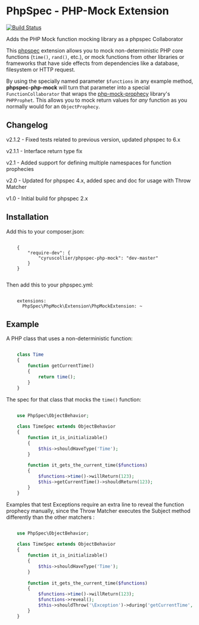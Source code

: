 # PhpSpec - PHP-Mock Extension

[![Build Status](https://travis-ci.org/cyruscollier/phpspec-php-mock.svg?branch=master)](https://travis-ci.org/cyruscollier/phpspec-php-mock)

Adds the PHP Mock function mocking library as a phpspec Collaborator

This [phpspec](http://www.phpspec.net/) extension allows you to mock non-deterministic PHP core functions (`time()`, `rand()`, etc.), or mock functions from other libraries or frameworks that have side effects from dependencies like a database, filesystem or HTTP request. 

By using the specially named parameter `$functions` in any example method, **phpspec-php-mock** will turn that parameter into a special `FunctionCollaborator` that wraps the [php-mock-prophecy](https://github.com/php-mock/php-mock-prophecy) library's `PHPProphet`. This allows you to mock return values for *any* function as you normally would for an `ObjectProphecy`.

## Changelog

v2.1.2 - Fixed tests related to previous version, updated phpspec to 6.x

v2.1.1 - Interface return type fix

v2.1 - Added support for defining multiple namespaces for function prophecies

v2.0 - Updated for phpspec 4.x, added spec and doc for usage with Throw Matcher

v1.0 - Initial build for phpspec 2.x 

## Installation

Add this to your composer.json:

```

    {
        "require-dev": {
            "cyruscollier/phpspec-php-mock": "dev-master"
        }
    }
    
```

Then add this to your phpspec.yml:

```

    extensions:
      PhpSpec\PhpMock\Extension\PhpMockExtension: ~

```

## Example

A PHP class that uses a non-deterministic function:

```php

    class Time
    {
        function getCurrentTime()
        {
            return time();
        }
    }
```

The spec for that class that mocks the `time()` function:

```php

    use PhpSpec\ObjectBehavior;
    
    class TimeSpec extends ObjectBehavior
    {
        function it_is_initializable()
        {
            $this->shouldHaveType('Time');
        }
    
        function it_gets_the_current_time($functions)
        {
            $functions->time()->willReturn(123);
            $this->getCurrentTime()->shouldReturn(123);
        }
    }

```

Examples that test Exceptions require an extra line to reveal the function prophecy manually, 
since the Throw Matcher executes the Subject method differently than the other matchers
:

```php

    use PhpSpec\ObjectBehavior;
    
    class TimeSpec extends ObjectBehavior
    {
        function it_is_initializable()
        {
            $this->shouldHaveType('Time');
        }
    
        function it_gets_the_current_time($functions)
        {
            $functions->time()->willReturn(123);
            $functions->reveal();
            $this->shouldThrow('\Exception')->during('getCurrentTime', [123]);
        }
    }

```

